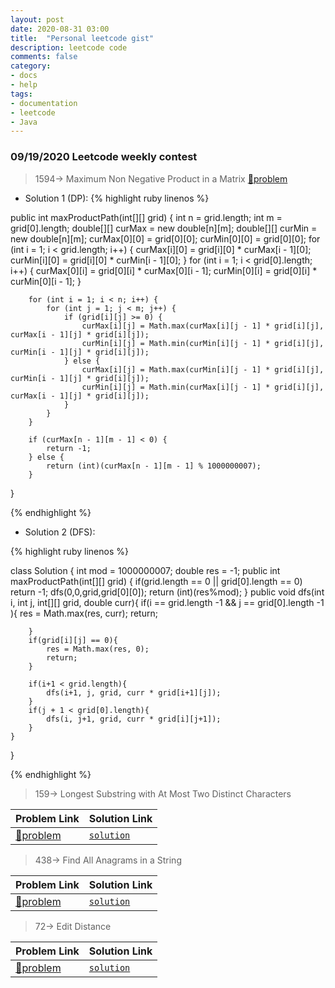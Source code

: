 ```yaml
---
layout: post
date: 2020-08-31 03:00
title:  "Personal leetcode gist"
description: leetcode code
comments: false
category: 
- docs
- help
tags:
- documentation
- leetcode
- Java
---
```

### 09/19/2020 Leetcode weekly contest

> 1594-> Maximum Non Negative Product in a Matrix
[📜problem](https://leetcode.com/problems/maximum-non-negative-product-in-a-matrix/)

- Solution 1 (DP):
{% highlight ruby linenos %}

public int maxProductPath(int[][] grid) {
        int n = grid.length;
        int m = grid[0].length;
        double[][] curMax = new double[n][m];
        double[][] curMin = new double[n][m];
        curMax[0][0] = grid[0][0];
        curMin[0][0] = grid[0][0];
        for (int i = 1; i < grid.length; i++) {
            curMax[i][0] = grid[i][0] * curMax[i - 1][0];
            curMin[i][0] = grid[i][0] * curMin[i - 1][0];
        }
        for (int i = 1; i < grid[0].length; i++) {
            curMax[0][i] = grid[0][i] * curMax[0][i - 1];
            curMin[0][i] = grid[0][i] * curMin[0][i - 1];
        }
        
        for (int i = 1; i < n; i++) {
            for (int j = 1; j < m; j++) {
                if (grid[i][j] >= 0) {
                    curMax[i][j] = Math.max(curMax[i][j - 1] * grid[i][j], curMax[i - 1][j] * grid[i][j]);
                    curMin[i][j] = Math.min(curMin[i][j - 1] * grid[i][j], curMin[i - 1][j] * grid[i][j]);
                } else {
                    curMax[i][j] = Math.max(curMin[i][j - 1] * grid[i][j], curMin[i - 1][j] * grid[i][j]);
                    curMin[i][j] = Math.min(curMax[i][j - 1] * grid[i][j], curMax[i - 1][j] * grid[i][j]);
                }
            }
        }
      
        if (curMax[n - 1][m - 1] < 0) {
            return -1;
        } else {
            return (int)(curMax[n - 1][m - 1] % 1000000007);
        }
 }

{% endhighlight %}

<!--more-->
- Solution 2 (DFS):

{% highlight ruby linenos %}

class Solution {
    int mod = 1000000007;
    double res = -1;
    public int maxProductPath(int[][] grid) {
        if(grid.length == 0 || grid[0].length == 0) return -1;
        dfs(0,0,grid,grid[0][0]);
        return (int)(res%mod);
    }
    public void dfs(int i, int j, int[][] grid, double curr){
        if(i == grid.length -1 && j == grid[0].length -1 ){
            res = Math.max(res, curr);
            return;
        
        }
        if(grid[i][j] == 0){
            res = Math.max(res, 0);
            return;
        }
        
        if(i+1 < grid.length){
            dfs(i+1, j, grid, curr * grid[i+1][j]);
        }
        if(j + 1 < grid[0].length){
            dfs(i, j+1, grid, curr * grid[i][j+1]);
        }
    }
}

{% endhighlight %}

> 159-> Longest Substring with At Most Two Distinct Characters


| Problem Link | Solution Link |
| --- | --- |
| [📜problem](https://leetcode.com/problems/longest-substring-with-at-most-two-distinct-characters/) | [`solution`](https://gist.github.com/LoneRan/2cdd40d62f5f391660e1f6cafdbac5ef)|



> 438-> Find All Anagrams in a String


| Problem Link | Solution Link |
| --- | --- |
| [📜problem](https://leetcode.com/problems/find-all-anagrams-in-a-string/) | [`solution`](https://gist.github.com/LoneRan/f696afb961895af1f93e75764fa0122a)|


> 72-> Edit Distance


| Problem Link | Solution Link |
| --- | --- |
| [📜problem](https://leetcode.com/problems/edit-distance/) | [`solution`](https://gist.github.com/LoneRan/4835cb1cdebabeb3349c4ca8466c1fd2)|
